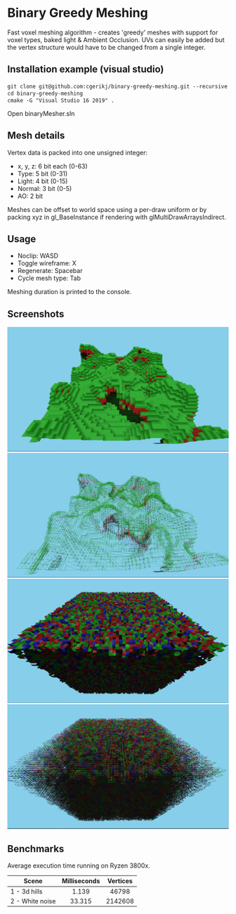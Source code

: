 # Binary Greedy Meshing

Fast voxel meshing algorithm - creates 'greedy' meshes with support for voxel types, baked light & Ambient Occlusion.
UVs can easily be added but the vertex structure would have to be changed from a single integer.

## Installation example (visual studio)
```
git clone git@github.com:cgerikj/binary-greedy-meshing.git --recursive
cd binary-greedy-meshing
cmake -G "Visual Studio 16 2019" .
```

Open binaryMesher.sln

## Mesh details

Vertex data is packed into one unsigned integer:
- x, y, z: 6 bit each (0-63)
- Type: 5 bit (0-31)
- Light: 4 bit (0-15)
- Normal: 3 bit (0-5)
- AO: 2 bit

Meshes can be offset to world space using a per-draw uniform or by packing xyz in gl_BaseInstance if rendering with glMultiDrawArraysIndirect.

## Usage

- Noclip: WASD
- Toggle wireframe: X
- Regenerate: Spacebar
- Cycle mesh type: Tab

Meshing duration is printed to the console.

## Screenshots
![Mesh 1](screenshots/cap1.png)
![Wireframe 1](screenshots/cap2.png)
![Mesh 2](screenshots/cap3.png)
![Wireframe 2](screenshots/cap4.png)

## Benchmarks
Average execution time running on Ryzen 3800x.

| Scene           | Milliseconds   | Vertices   |
| --------------- |:--------------:|:----------:|
| 1 - 3d hills    | 1.139          | 46798      |
| 2 - White noise | 33.315         | 2142608    |